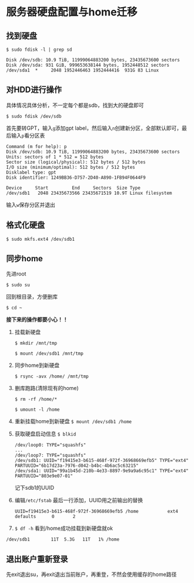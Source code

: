 # 服务器硬盘配置与home迁移
## 找到硬盘
`$ sudo fdisk -l | grep sd `

```
Disk /dev/sdb: 10.9 TiB, 11999064883200 bytes, 23435673600 sectors
Disk /dev/sda: 931 GiB, 999653638144 bytes, 1952448512 sectors
/dev/sda1  *     2048 1952446463 1952444416  931G 83 Linux
```
## 对HDD进行操作
具体情况具体分析，不一定每个都是sdb，找到大的硬盘即可

`$ sudo fdisk /dev/sdb `

首先要转GPT，输入`g`添加gpt label，然后输入`n`创建新分区，全部默认即可，最后输入`p`看分区表

```
Command (m for help): p
Disk /dev/sdb: 10.9 TiB, 11999064883200 bytes, 23435673600 sectors
Units: sectors of 1 * 512 = 512 bytes
Sector size (logical/physical): 512 bytes / 512 bytes
I/O size (minimum/optimal): 512 bytes / 512 bytes
Disklabel type: gpt
Disk identifier: 1249BB36-D757-2D40-A890-1FB94F0644F9

Device     Start         End     Sectors  Size Type
/dev/sdb1   2048 23435673566 23435671519 10.9T Linux filesystem
```

输入`w`保存分区并退出

## 格式化硬盘
`$ sudo mkfs.ext4 /dev/sdb1`

## 同步home
先进root

`$ sudo su`

回到根目录，方便删库

`$ cd ~`

**接下来的操作都要小心！！**

1. 挂载新硬盘

    `$ mkdir /mnt/tmp`

    `$ mount /dev/sdb1 /mnt/tmp`

2. 同步home到新硬盘

    `$ rsync -avx /home/ /mnt/tmp`

3. 删库跑路(清除现有的home)

    `$ rm -rf /home/*`
    
    `$ umount -l /home` 
4. 重新挂载home到新硬盘
    `$ mount /dev/sdb1 /home`

5. 获取硬盘启动信息
    `$ blkid`
    ```
    /dev/loop0: TYPE="squashfs"
    ...
    /dev/loop7: TYPE="squashfs"
    /dev/sdb1: UUID="f19415e3-b615-468f-972f-36968669efb5" TYPE="ext4" PARTUUID="6b17d23a-7976-d042-b4bc-4b6ac5c63215"
    /dev/sda1: UUID="99a1b45d-210b-4e33-8897-9e9a9a6c95c1" TYPE="ext4" PARTUUID="803e9e07-01"
    ```
    记下sdb1的UUID
6. 编辑`/etc/fstab`
    最后一行添加，UUID用之前输出的替换
    ```
    UUID=f19415e3-b615-468f-972f-36968669efb5 /home           ext4    defaults      0       2
    ```
7. `$ df -h`
看到/home成功挂载到新硬盘就ok
```
/dev/sdb1        11T  5.3G   11T   1% /home
```

## 退出账户重新登录
先exit退出su，再exit退出当前账户，再重登，不然会使用缓存的home路径
